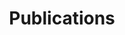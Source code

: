---
title: Publications
layout: collection
permalink: /publications/
collection: publications
classes: wide
---
